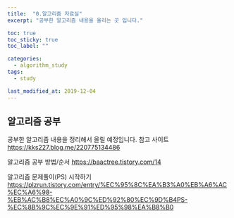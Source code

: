 ```yaml
---
title:  "0.알고리즘 자료실"
excerpt: "공부한 알고리즘 내용을 올리는 곳 입니다."

toc: true
toc_sticky: true
toc_label: ""

categories:
  - algorithm_study
tags:
  - study

last_modified_at: 2019-12-04
---
```


## 알고리즘 공부

공부한 알고리즘 내용을 정리해서 올릴 예정입니다.
참고 사이트  
 <https://kks227.blog.me/220775134486>

알고리즘 공부 방법/순서
 <https://baactree.tistory.com/14>

 알고리즘 문제풀이(PS) 시작하기
 <https://plzrun.tistory.com/entry/%EC%95%8C%EA%B3%A0%EB%A6%AC%EC%A6%98-%EB%AC%B8%EC%A0%9C%ED%92%80%EC%9D%B4PS-%EC%8B%9C%EC%9E%91%ED%95%98%EA%B8%B0>